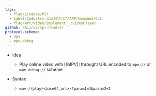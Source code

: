 ```yaml
---
tags:
  - flag/License/MIT
  - Label/Industry-工业科学/IT/APP/Command/CLI
  - flag/APP/Video/Implement__/VideoPlayer
github: akiirui/mpv-handler
protocol-scheme:
  - mpv
  - mpv-debug
---
```


- Idea
    - Play online video with [[MPV]] throught URL encoded to `mpv://` or `mpv-debug://` scheme

- Syntax
    - `mpv://play/<base64_url>/?param1=1&param2=2`
